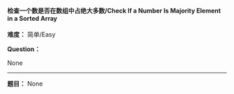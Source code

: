 #### 检查一个数是否在数组中占绝大多数/Check If a Number Is Majority Element in a Sorted Array
**难度：** 简单/Easy

**Question：** 

None

------

**题目：** 
None
